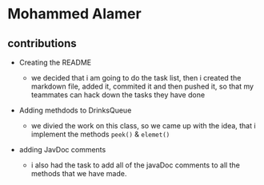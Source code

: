 # Mohammed Alamer 

## contributions


- Creating the README
  - we decided that i am going to  do the task list, then i created the
  markdown file, added it, commited it and then pushed it, so that 
  my teammates can hack down the tasks they have done
  

- Adding methdods to DrinksQueue
    - we divied the work on this class, so we came up with the idea, that
  i implement the methods `peek()` & `elemet()`
  

- adding JavDoc comments
    - i also had the task to add all of the javaDoc comments to all the methods
  that we have made.